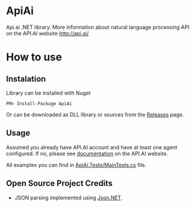 # ApiAi
Api.ai .NET library. More information about natural language processing API on the API.AI website http://api.ai/

# How to use
## Instalation

Library can be installed with Nuget
```
PM> Install-Package ApiAi
```

Or can be downloaded as DLL library or sources from the [Releases](https://github.com/NickRimmer/ApiAi/releases) page.

## Usage
Assumed you already have API.AI account and have at least one agent configured. If no, please see [documentation](http://api.ai/docs/index.html) on the API.AI website.

All examples you can find in [ApiAi.Tests/MainTests.cs](https://github.com/NickRimmer/ApiAi/blob/master/ApiAi.Tests/MainTests.cs) file.

## Open Source Project Credits

* JSON parsing implemented using [Json.NET](http://www.newtonsoft.com/json).
